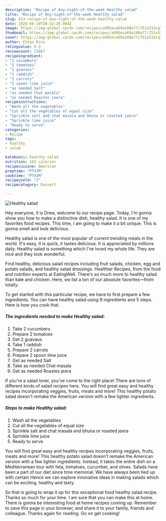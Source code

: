 ```yaml
---
description: "Recipe of Any-night-of-the-week Healthy salad"
title: "Recipe of Any-night-of-the-week Healthy salad"
slug: 413-recipe-of-any-night-of-the-week-healthy-salad
date: 2020-08-10T20:32:20.084Z
image: https://img-global.cpcdn.com/recipes/a995eca69a108e77/751x532cq70/healthy-salad-recipe-main-photo.jpg
thumbnail: https://img-global.cpcdn.com/recipes/a995eca69a108e77/751x532cq70/healthy-salad-recipe-main-photo.jpg
cover: https://img-global.cpcdn.com/recipes/a995eca69a108e77/751x532cq70/healthy-salad-recipe-main-photo.jpg
author: Ethan Rice
ratingvalue: 4.3
reviewcount: 23867
recipeingredient:
- "2 cucumbers"
- "2 tomatoes"
- "2 guavaus"
- "1 raddish"
- "2 carrots"
- "2 spoon lime juice"
- "as needed Salt"
- "as needed Chat masala"
- "as needed Roastes jeera"
recipeinstructions:
- "Wash all the vegetables"
- "Cut all the vegetables of equal size"
- "Sprinkle salt and chat masala and bhuna or roasted jeera"
- "Sprinkle lime juice"
- "Ready to serve"
categories:
- Recipe
tags:
- healthy
- salad

katakunci: healthy salad 
nutrition: 183 calories
recipecuisine: American
preptime: "PT37M"
cooktime: "PT43M"
recipeyield: "2"
recipecategory: Dessert

---
```



![Healthy salad](https://img-global.cpcdn.com/recipes/a995eca69a108e77/751x532cq70/healthy-salad-recipe-main-photo.jpg)

Hey everyone, it is Drew, welcome to our recipe page. Today, I'm gonna show you how to make a distinctive dish, healthy salad. It is one of my favorites food recipes. This time, I am going to make it a bit unique. This is gonna smell and look delicious.

Healthy salad is one of the most popular of current trending meals in the world. It's easy, it is quick, it tastes delicious. It is appreciated by millions daily. Healthy salad is something which I've loved my whole life. They are nice and they look wonderful.

Find healthy, delicious salad recipes including fruit salads, chicken, egg and potato salads, and healthy salad dressings. Healthier Recipes, from the food and nutrition experts at EatingWell. There&#39;s so much more to healthy salad than kale and chicken. Here, we list a ton of our absolute favorites—from totally.


To get started with this particular recipe, we have to first prepare a few ingredients. You can have healthy salad using 9 ingredients and 5 steps. Here is how you cook that.

<!--inarticleads1-->

##### The ingredients needed to make Healthy salad:

1. Take 2 cucumbers
1. Prepare 2 tomatoes
1. Get 2 guavaus
1. Take 1 raddish
1. Prepare 2 carrots
1. Prepare 2 spoon lime juice
1. Get as needed Salt
1. Take as needed Chat masala
1. Get as needed Roastes jeera


If you&#39;re a salad lover, you&#39;ve come to the right place! There are tons of different kinds of salad recipes here. You will find great easy and healthy recipes incorporating veggies, fruits, meats and more! This healthy potato salad doesn&#39;t remake the American version with a few lighter ingredients. 

<!--inarticleads2-->

##### Steps to make Healthy salad:

1. Wash all the vegetables
1. Cut all the vegetables of equal size
1. Sprinkle salt and chat masala and bhuna or roasted jeera
1. Sprinkle lime juice
1. Ready to serve


You will find great easy and healthy recipes incorporating veggies, fruits, meats and more! This healthy potato salad doesn&#39;t remake the American version with a few lighter ingredients. Instead, it takes the entire dish on a Mediterranean tour with feta, tomatoes, cucumber, and olives. Salads have been a part of our diet since time memorial. We have always been tied up with certain Hence we can explore innovative ideas in making salads which can be exciting, healthy and tasty. 

So that is going to wrap it up for this exceptional food healthy salad recipe. Thanks so much for your time. I am sure that you can make this at home. There is gonna be interesting food at home recipes coming up. Remember to save this page in your browser, and share it to your family, friends and colleague. Thanks again for reading. Go on get cooking!

